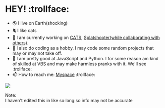 # HEY! :trollface:
<!-- 
**What-ever-this-is/what-ever-this-is** is a ✨ _special_ ✨ repository because its `README.md` (this file) appears on your GitHub profile.

Here are some ideas to get you started:

- 🔭 I’m currently working on ...
- 🌱 I’m currently learning ...
- 👯 I’m looking to collaborate on ...
- 🤔 I’m looking for help with ...
- 💬 Ask me about ...
- 📫 How to reach me: ...
- 😄 Pronouns: ...
- ⚡ Fun fact: ...
-->
- 🌎 I live on Earth(shocking)
- 🐈 I like cats
- 🔭 I am currently working on [CATS](https://github.com/What-ever-this-is/CATS), [Splatshooter(while collaborating with others)](https://github.com/What-ever-this-is/Splatshooter-Server).
- 🎈 I also do coding as a hobby. I may code some random projects that may or may not take off.
- 🌱 I am pretty good at JavaScript and Python. I for some reason am kind of skilled at VBS and may make harmless pranks with it. We'll see :trollface:
- 📫 How to reach me: [Myspace](https://yuchestart.github.io/Contact-Me/) :trollface:
<img src="./rickrolll.gif">

Note:<br>
I haven't edited this in like so long so info may not be accurate
